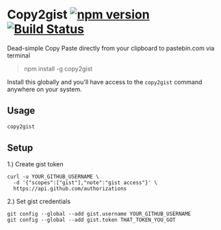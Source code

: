 # Copy2gist [![npm version](https://img.shields.io/npm/v/copy2gist.svg)](https://www.npmjs.com/package/copy2gist) [![Build Status](https://img.shields.io/badge/license-MIT-blue.svg)](http://opensource.org/licenses/MIT)

Dead-simple Copy Paste directly from your clipboard to pastebin.com via terminal
> npm install -g copy2gist

Install this globally and you'll have access to the `copy2gist` command anywhere on your system.

Usage
-----
```bash
copy2gist
```

Setup
-----
1.) Create gist token
```
curl -u YOUR_GITHUB_USERNAME \
  -d '{"scopes":["gist"],"note":"gist access"}' \
  https://api.github.com/authorizations
```

2.) Set gist credentials
```
git config --global --add gist.username YOUR_GITHUB_USERNAME
git config --global --add gist.token THAT_TOKEN_YOU_GOT
```